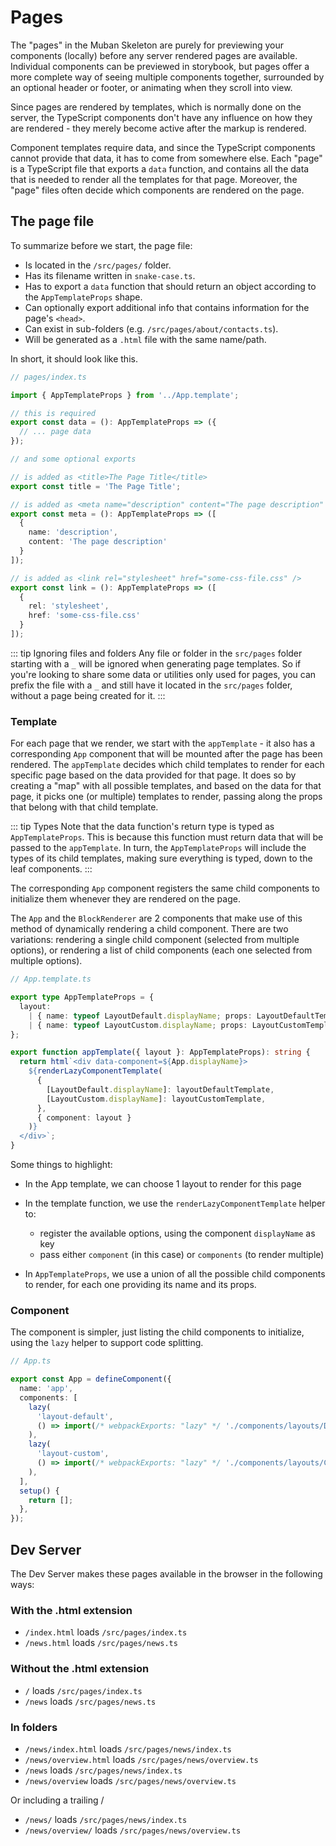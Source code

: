 # Pages

The "pages" in the Muban Skeleton are purely for previewing your components (locally) before any server rendered pages
are available. Individual components can be previewed in storybook, but pages offer a more complete way of seeing
multiple components together, surrounded by an optional header or footer, or animating when they scroll into view.

Since pages are rendered by templates, which is normally done on the server, the TypeScript components don't have any influence
on how they are rendered - they merely become active after the markup is rendered.

Component templates require data, and since the TypeScript components cannot provide that data, it has to come from somewhere
else. Each "page" is a TypeScript file that exports a `data` function, and contains all the data that is needed to
render all the templates for that page. Moreover, the "page" files often decide which components are rendered on the page.

## The page file

To summarize before we start, the page file:

- Is located in the `/src/pages/` folder.
- Has its filename written in `snake-case.ts`.
- Has to export a `data` function that should return an object according to the `AppTemplateProps` shape.
- Can optionally export additional info that contains information for the page's `<head>`.
- Can exist in sub-folders (e.g. `/src/pages/about/contacts.ts`).
- Will be generated as a `.html` file with the same name/path.

In short, it should look like this.

```ts
// pages/index.ts

import { AppTemplateProps } from '../App.template';

// this is required
export const data = (): AppTemplateProps => ({
  // ... page data
});

// and some optional exports 

// is added as <title>The Page Title</title>
export const title = 'The Page Title';

// is added as <meta name="description" content="The page description" >
export const meta = (): AppTemplateProps => ([
  { 
    name: 'description',
    content: 'The page description'
  }
]);

// is added as <link rel="stylesheet" href="some-css-file.css" />
export const link = (): AppTemplateProps => ([
  {
    rel: 'stylesheet',
    href: 'some-css-file.css'
  }
]);
```

::: tip Ignoring files and folders
Any file or folder in the `src/pages` folder starting with a `_` will be ignored when generating
page templates.
So if you're looking to share some data or utilities only used for pages, you can prefix the file
with a `_` and still have it located in the `src/pages` folder, without a page being created for it.
:::

### Template

For each page that we render, we start with the `appTemplate` - it also has a corresponding `App` component that will
be mounted after the page has been rendered. The `appTemplate` decides which child templates to render for each
specific page based on the data provided for that page. It does so by creating a "map" with all possible templates,
and based on the data for that page, it picks one (or multiple) templates to render, passing along the props that
belong with that child template.

::: tip Types
Note that the data function's return type is typed as `AppTemplateProps`. This is because this function must return data that will
be passed to the `appTemplate`. In turn, the `AppTemplateProps` will include the types of its child templates, making
sure everything is typed, down to the leaf components.
:::

The corresponding `App` component registers the same child components to initialize them whenever they are rendered
on the page.

The `App` and the `BlockRenderer` are 2 components that make use of this method of dynamically rendering a child
component. There are two variations: rendering a single child component (selected from multiple options), or
rendering a list of child components (each one selected from multiple options).

```ts
// App.template.ts

export type AppTemplateProps = {
  layout:
    | { name: typeof LayoutDefault.displayName; props: LayoutDefaultTemplateProps }
    | { name: typeof LayoutCustom.displayName; props: LayoutCustomTemplateProps };
};

export function appTemplate({ layout }: AppTemplateProps): string {
  return html`<div data-component=${App.displayName}>
    ${renderLazyComponentTemplate(
      {
        [LayoutDefault.displayName]: layoutDefaultTemplate,
        [LayoutCustom.displayName]: layoutCustomTemplate,
      },
      { component: layout }
    )}
  </div>`;
}
```

Some things to highlight:

- In the App template, we can choose 1 layout to render for this page

- In the template function, we use the `renderLazyComponentTemplate` helper to:

  - register the available options, using the component `displayName` as key
  - pass either `component` (in this case) or `components` (to render multiple)

- In `AppTemplateProps`, we use a union of all the possible child components to render, for each one providing its
  name and its props.

### Component

The component is simpler, just listing the child components to initialize, using the `lazy` helper to support code
splitting.

```ts
// App.ts

export const App = defineComponent({
  name: 'app',
  components: [
    lazy(
      'layout-default',
      () => import(/* webpackExports: "lazy" */ './components/layouts/DefaultLayout')
    ),
    lazy(
      'layout-custom',
      () => import(/* webpackExports: "lazy" */ './components/layouts/CustomLayout')
    ),
  ],
  setup() {
    return [];
  },
});
```

## Dev Server

The Dev Server makes these pages available in the browser in the following ways:

### With the .html extension

- `/index.html` loads `/src/pages/index.ts`
- `/news.html` loads `/src/pages/news.ts`

### Without the .html extension

- `/` loads `/src/pages/index.ts`
- `/news` loads `/src/pages/news.ts`

### In folders

- `/news/index.html` loads `/src/pages/news/index.ts`
- `/news/overview.html` loads `/src/pages/news/overview.ts`
- `/news` loads `/src/pages/news/index.ts`
- `/news/overview` loads `/src/pages/news/overview.ts`

Or including a trailing /

- `/news/` loads `/src/pages/news/index.ts`
- `/news/overview/` loads `/src/pages/news/overview.ts`

